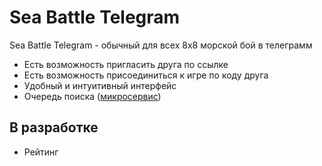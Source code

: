 # Sea Battle Telegram






Sea Battle Telegram -  обычный для всех 8x8 морской бой в телеграмм 

- Есть возможность пригласить друга по ссылке
- Есть возможность присоединиться к игре по коду друга
- Удобный и интуитивный интерфейс
- Очередь поиска ([микросервис](https://github.com/vampsh00ta/matchmaking))
## В разработке

- Рейтинг 